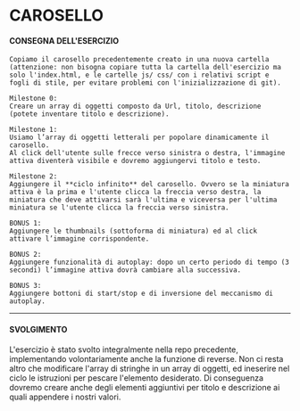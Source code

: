 # CAROSELLO

#### CONSEGNA DELL'ESERCIZIO 

```
Copiamo il carosello precedentemente creato in una nuova cartella (attenzione: non bisogna copiare tutta la cartella dell'esercizio ma solo l'index.html, e le cartelle js/ css/ con i relativi script e fogli di stile, per evitare problemi con l'inizializzazione di git).

Milestone 0:
Creare un array di oggetti composto da Url, titolo, descrizione (potete inventare titolo e descrizione).

Milestone 1:
Usiamo l’array di oggetti letterali per popolare dinamicamente il carosello.
Al click dell'utente sulle frecce verso sinistra o destra, l'immagine attiva diventerà visibile e dovremo aggiungervi titolo e testo.

Milestone 2:
Aggiungere il **ciclo infinito** del carosello. Ovvero se la miniatura attiva è la prima e l'utente clicca la freccia verso destra, la miniatura che deve attivarsi sarà l'ultima e viceversa per l'ultima miniatura se l'utente clicca la freccia verso sinistra.

BONUS 1:
Aggiungere le thumbnails (sottoforma di miniatura) ed al click attivare l’immagine corrispondente.

BONUS 2:
Aggiungere funzionalità di autoplay: dopo un certo periodo di tempo (3 secondi) l’immagine attiva dovrà cambiare alla successiva.

BONUS 3:
Aggiungere bottoni di start/stop e di inversione del meccanismo di autoplay.
```

---

#### SVOLGIMENTO

L'esercizio è stato svolto integralmente nella repo precedente, implementando volontariamente anche la funzione di reverse. Non ci resta altro che modificare l'array di stringhe in un array di oggetti, ed ineserire nel ciclo le istruzioni per pescare l'elemento desiderato. Di conseguenza dovremo creare anche degli elementi aggiuntivi per titolo e descrizione ai quali appendere i nostri valori.

